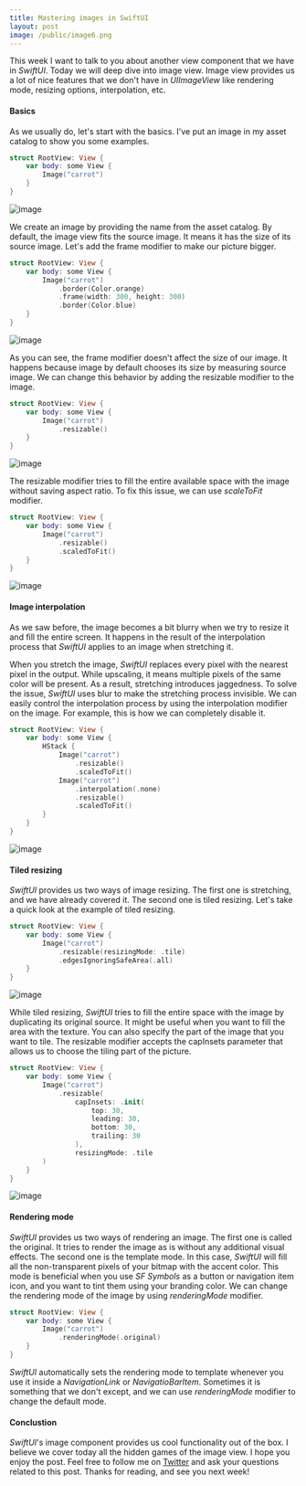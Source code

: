 ```yaml
---
title: Mastering images in SwiftUI
layout: post
image: /public/image6.png
---
```


This week I want to talk to you about another view component that we have in *SwiftUI*. Today we will deep dive into image view. Image view provides us a lot of nice features that we don't have in *UIImageView* like rendering mode, resizing options, interpolation, etc.

#### Basics
As we usually do, let's start with the basics. I've put an image in my asset catalog to show you some examples.

```swift
struct RootView: View {
    var body: some View {
        Image("carrot")
    }
}
```

![image](/public/image1.png)

We create an image by providing the name from the asset catalog. By default, the image view fits the source image. It means it has the size of its source image. Let's add the frame modifier to make our picture bigger.

```swift
struct RootView: View {
    var body: some View {
        Image("carrot")
            .border(Color.orange)
            .frame(width: 300, height: 300)
            .border(Color.blue)
    }
}
```

![image](/public/image2.png)

As you can see, the frame modifier doesn't affect the size of our image. It happens because image by default chooses its size by measuring source image. We can change this behavior by adding the resizable modifier to the image.

```swift
struct RootView: View {
    var body: some View {
        Image("carrot")
            .resizable()
    }
}
```

![image](/public/image3.png)

The resizable modifier tries to fill the entire available space with the image without saving aspect ratio. To fix this issue, we can use *scaleToFit* modifier.

```swift
struct RootView: View {
    var body: some View {
        Image("carrot")
            .resizable()
            .scaledToFit()
    }
}
```

![image](/public/image4.png)

#### Image interpolation
As we saw before, the image becomes a bit blurry when we try to resize it and fill the entire screen. It happens in the result of the interpolation process that *SwiftUI* applies to an image when stretching it.

When you stretch the image, *SwiftUI* replaces every pixel with the nearest pixel in the output. While upscaling, it means multiple pixels of the same color will be present. As a result, stretching introduces jaggedness. To solve the issue, *SwiftUI* uses blur to make the stretching process invisible. We can easily control the interpolation process by using the interpolation modifier on the image. For example, this is how we can completely disable it.

```swift
struct RootView: View {
    var body: some View {
        HStack {
            Image("carrot")
                .resizable()
                .scaledToFit()
            Image("carrot")
                .interpolation(.none)
                .resizable()
                .scaledToFit()
        }
    }
}
```

![image](/public/image5.png)

#### Tiled resizing
*SwiftUI* provides us two ways of image resizing. The first one is stretching, and we have already covered it. The second one is tiled resizing. Let's take a quick look at the example of tiled resizing.

```swift
struct RootView: View {
    var body: some View {
        Image("carrot")
            .resizable(resizingMode: .tile)
            .edgesIgnoringSafeArea(.all)
    }
}
```

![image](/public/image6.png)

While tiled resizing, *SwiftUI* tries to fill the entire space with the image by duplicating its original source. It might be useful when you want to fill the area with the texture. You can also specify the part of the image that you want to tile. The resizable modifier accepts the capInsets parameter that allows us to choose the tiling part of the picture.

```swift
struct RootView: View {
    var body: some View {
        Image("carrot")
            .resizable(
                capInsets: .init(
                    top: 30,
                    leading: 30,
                    bottom: 30,
                    trailing: 30
                ),
                resizingMode: .tile
        )
    }
}
```

![image](/public/image7.png)

#### Rendering mode
*SwiftUI* provides us two ways of rendering an image. The first one is called the original. It tries to render the image as is without any additional visual effects. The second one is the template mode. In this case, *SwiftUI* will fill all the non-transparent pixels of your bitmap with the accent color. This mode is beneficial when you use *SF Symbols* as a button or navigation item icon, and you want to tint them using your branding color.
We can change the rendering mode of the image by using *renderingMode* modifier.

```swift
struct RootView: View {
    var body: some View {
        Image("carrot")
            .renderingMode(.original)
    }
}
```

*SwiftUI* automatically sets the rendering mode to template whenever you use it inside a *NavigationLink* or *NavigatioBarItem*. Sometimes it is something that we don't except, and we can use *renderingMode* modifier to change the default mode.

#### Conclustion
*SwiftUI*'s image component provides us cool functionality out of the box. I believe we cover today all the hidden games of the image view. I hope you enjoy the post. Feel free to follow me on [Twitter](https://twitter.com/mecid) and ask your questions related to this post. Thanks for reading, and see you next week!